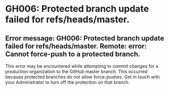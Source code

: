 # GH006: Protected branch update failed for refs/heads/master.

## Error message: GH006: Protected branch update failed for refs/heads/master. Remote: error: Cannot force-push to a protected branch.

This error may be encountered while attempting to commit changes for a production organization to the GitHub master branch. This occurred because protected branches do not allow force-pushes. Get in touch with your Administrator to turn off the protection on that branch.
